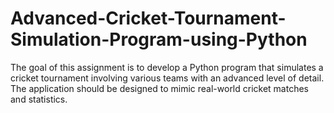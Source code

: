 # Advanced-Cricket-Tournament-Simulation-Program-using-Python
The goal of this assignment is to develop a Python program that simulates a cricket tournament involving various teams with an advanced level of detail. The application should be designed to mimic real-world cricket matches and statistics.
